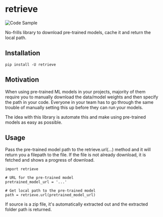 # retrieve

![Code Sample](https://i.imgur.com/2vSkGIB.png)

No-frills library to download pre-trained models, cache it and return the local path.

## Installation
```
pip install -U retrieve
```

## Motivation
When using pre-trained ML models in your projects, majority of them require you to manually download the data/model weights and then specify the path in your code. Everyone in your team has to go through the same trouble of manually setting this up before they can run your models.

The idea with this library is automate this and make using pre-trained models as easy as possible.

## Usage
Pass the pre-trained model path to the retrieve.url(...) method and it will return you a filepath to the file. If the file is not already download, it is fetched and shows a progress of download.
```
import retrieve

# URL for the pre-trained model
pretrained_model_url = '...'

# Get local path to the pre-trained model
path = retrieve.url(pretrained_model_url)
```
If source is a zip file, it's automatically extracted out and the extracted folder path is returned.
